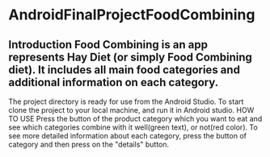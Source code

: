 # AndroidFinalProjectFoodCombining
Introduction
Food Combining is an app represents Hay Diet (or simply Food Combining diet). It includes all main food categories and additional information on each category.
----------------------------------------------------------------
The project directory is ready for use from the Android Studio.
To start clone the project to your local machine, and run it in Android studio. 
HOW TO USE
Press the button of the product category which you want to eat and see which categories combine with it well(green text), or not(red color).
To see more detailed information about each category, press the button of category and then press on the "details" button.

